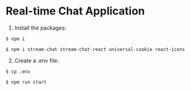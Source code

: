 # Real-time Chat Application


1. Install the packages:
```
$ npm i
```
```
$ npm i stream-chat stream-chat-react universal-cookie react-icons
```
2. Create a .env file:
```
$ cp .env
```
```bash
$ npm run start
```
